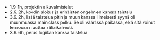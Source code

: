 - 1.9. 1h, projektin alkuvalmistelut
- 2.9. 2h, koodin aloitus ja erinäisten ongelmien kanssa taistelu
- 3.9. 2h, lisää taistelua pitin ja muun kanssa. Ilmeisesti syynä oli muunmuassa main class polku. Se oli väärässä paikassa, eikä sitä voinut lennossa muuttaa väliaikaisesti.
- 3.9. 6h, perus logiikan kanssa taistelua

